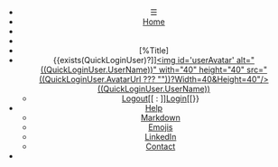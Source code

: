 ﻿<header id="header">
<nav>

* &#9776;
* [Home](/NeuroFoundry/Index.md)
* [](#)
* [](#)
* [%Title]
* {{exists(QuickLoginUser)?]][<img id='userAvatar' alt="((QuickLoginUser.UserName))" with="40" height="40" src="((QuickLoginUser.AvatarUrl ??? ""))?Width=40&Height=40"/> ((QuickLoginUser.UserName))](#)
	* [Logout](/NeuroFoundry/LogOut.md)[[ : ]][Login](/NeuroFoundry/Login.md)[[}}
* [Help](#)
	* [Markdown](/Markdown.md)
	* [Emojis](/Emojis.md)
	* [LinkedIn](https://www.linkedin.com/company/trust-anchor-group/mycompany/)
	* [Contact](https://lab.tagroot.io/Feedback.md)
* [](#)

</nav>
</header>